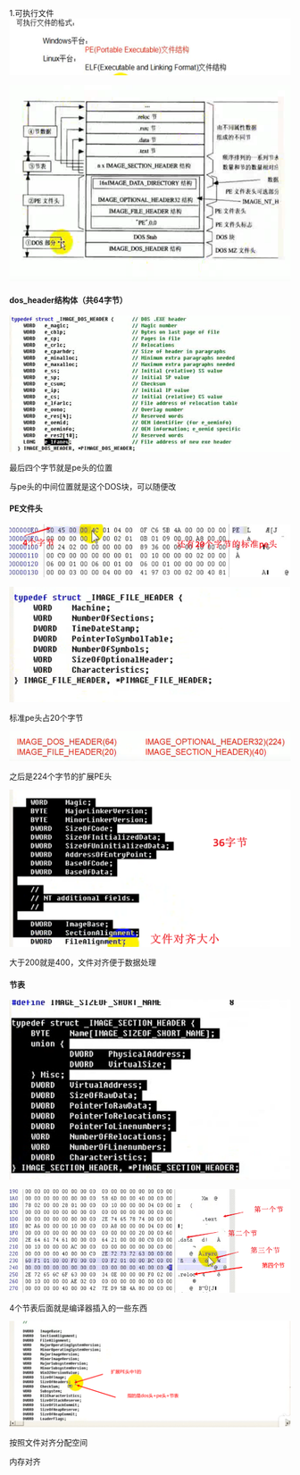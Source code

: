 1.可执行文件
![1599736710063](../img/1599736710063.png)

![1599738605021](../img/1599738605021.png)

#### dos_header结构体（共64字节）

![1599739359943](../img/1599739359943.png)

最后四个字节就是pe头的位置

与pe头的中间位置就是这个DOS块，可以随便改

#### PE文件头

![1599740307105](../img/1599740307105.png)

![1599740673300](../img/1599740673300.png)

标准pe头占20个字节

![1599742219540](../img/1599742219540.png)

之后是224个字节的扩展PE头

![1599989587425](../img/1599989587425.png)

大于200就是400，文件对齐便于数据处理

#### 节表

![1599742715082](../img/1599742715082.png)



![1599743028403](../img/1599743028403.png)

4个节表后面就是编译器插入的一些东西

![1599743573480](../img/1599743573480.png)

按照文件对齐分配空间

内存对齐

